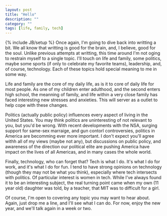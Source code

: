 ```yaml
---
layout: post
title: "Hello"
description: ""
category: ""
tags: [life, family, tech]
---
```

{% include JB/setup %}
Once again, I'm going to dive back into writting a bit.  We all know that writting is good for the brain, and, I believe, good for the soul.  Unlike previous attempts at writting, this time around I'm not oging to restrain myself to a single topic.  I'll touch on life and family, some politics, maybe some sports (if only to celebrate my favorite teams), leadership, and, of course, technology.  Each of these topics hold special meaning to me in some way. 

Life and family are the core of my daily life, as is it to core of daily life for most people.  As one of my children enter adulthood, and the second enters high school, the meanning of family, and life within a very close family has faced interesting new stresses and anxieties.  This will server as a outlet to help cope with these changes.

Politics (actually public policy) influences every aspect of living in the United States.  You may think politics are uninteresting of not relevant to you, but you'd be wrong.  With recent developments with the NSA, surging support for same-sex marraige, and gun contorl controversies, politics in America are becomming ever more important.  I don't expect you'll agree withh all of my views (maybe not any), but discussions on public policy, and awareness of the direction our political elite are pushing America have impact on the lives of all Americas, and in many cases the whole world.

Finally, technology, who can forget that?  Tech is what I do.  It's what I do for work, and it's what I do for fun.  I tend to have strong opinions on technology (though they may not be what you think), especially where tech intersects with politics.  Of particular interest is women in tech.  While I've always found it to be an interesting subject, the real turning point came when my own (11 year old) daughter was told, by a teacher, that MIT was to difficult for a girl.  

Of course, I'm open to covering any topic you may want to hear about.  Again, just drop me a line, and I'll see what I can do.  For now, enjoy the new year, and we'll talk again in a week or two.
